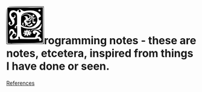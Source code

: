 # <img src="resources/images/1197118465618962200ryanlerch_Decorative_Letter_Set_17.svg.hi.png" alt="P" width="100" height="100"/>rogramming notes - these are notes, etcetera, inspired from things I have done or seen.

<!--Programming notes - these are notes, etcetera, inspired from things I have done or seen.-->

[References](resources/programming-notes-main-page-references.md)
